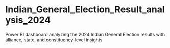 # Indian_General_Election_Result_analysis_2024
Power BI dashboard analyzing the 2024 Indian General Election results with alliance, state, and constituency-level insights
